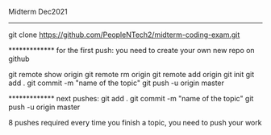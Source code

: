 Midterm Dec2021

-----------------------------------------------------------------

git clone https://github.com/PeopleNTech2/midterm-coding-exam.git

************* for the first push:
you need to create your own new repo on github

git remote show origin
git remote rm origin
git remote add origin <your github url>
git init
git add .
git commit -m "name of the topic"
git push -u origin master

************* next pushes:
git add .
git commit -m "name of the topic"
git push -u origin master

8 pushes required
every time you finish a topic, you need to push your work